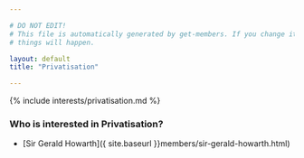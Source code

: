 ```yaml
---

# DO NOT EDIT!
# This file is automatically generated by get-members. If you change it, bad
# things will happen.

layout: default
title: "Privatisation"

---
```


{% include interests/privatisation.md %}

### Who is interested in Privatisation?


* [Sir Gerald Howarth]({ site.baseurl }}members/sir-gerald-howarth.html)
